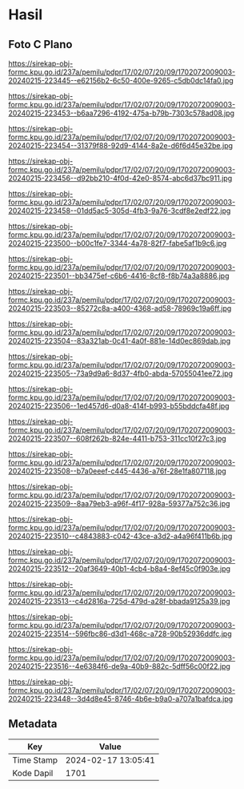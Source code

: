 # Hasil

## Foto C Plano

https://sirekap-obj-formc.kpu.go.id/237a/pemilu/pdpr/17/02/07/20/09/1702072009003-20240215-223445--e62156b2-6c50-400e-9265-c5db0dc14fa0.jpg

https://sirekap-obj-formc.kpu.go.id/237a/pemilu/pdpr/17/02/07/20/09/1702072009003-20240215-223453--b6aa7296-4192-475a-b79b-7303c578ad08.jpg

https://sirekap-obj-formc.kpu.go.id/237a/pemilu/pdpr/17/02/07/20/09/1702072009003-20240215-223454--31379f88-92d9-4144-8a2e-d6f6d45e32be.jpg

https://sirekap-obj-formc.kpu.go.id/237a/pemilu/pdpr/17/02/07/20/09/1702072009003-20240215-223456--d92bb210-4f0d-42e0-8574-abc6d37bc911.jpg

https://sirekap-obj-formc.kpu.go.id/237a/pemilu/pdpr/17/02/07/20/09/1702072009003-20240215-223458--01dd5ac5-305d-4fb3-9a76-3cdf8e2edf22.jpg

https://sirekap-obj-formc.kpu.go.id/237a/pemilu/pdpr/17/02/07/20/09/1702072009003-20240215-223500--b00c1fe7-3344-4a78-82f7-fabe5af1b9c6.jpg

https://sirekap-obj-formc.kpu.go.id/237a/pemilu/pdpr/17/02/07/20/09/1702072009003-20240215-223501--bb3475ef-c6b6-4416-8cf8-f8b74a3a8886.jpg

https://sirekap-obj-formc.kpu.go.id/237a/pemilu/pdpr/17/02/07/20/09/1702072009003-20240215-223503--85272c8a-a400-4368-ad58-78969c19a6ff.jpg

https://sirekap-obj-formc.kpu.go.id/237a/pemilu/pdpr/17/02/07/20/09/1702072009003-20240215-223504--83a321ab-0c41-4a0f-881e-14d0ec869dab.jpg

https://sirekap-obj-formc.kpu.go.id/237a/pemilu/pdpr/17/02/07/20/09/1702072009003-20240215-223505--73a9d9a6-8d37-4fb0-abda-57055041ee72.jpg

https://sirekap-obj-formc.kpu.go.id/237a/pemilu/pdpr/17/02/07/20/09/1702072009003-20240215-223506--1ed457d6-d0a8-414f-b993-b55bddcfa48f.jpg

https://sirekap-obj-formc.kpu.go.id/237a/pemilu/pdpr/17/02/07/20/09/1702072009003-20240215-223507--608f262b-824e-4411-b753-311cc10f27c3.jpg

https://sirekap-obj-formc.kpu.go.id/237a/pemilu/pdpr/17/02/07/20/09/1702072009003-20240215-223508--b7a0eeef-c445-4436-a76f-28e1fa807118.jpg

https://sirekap-obj-formc.kpu.go.id/237a/pemilu/pdpr/17/02/07/20/09/1702072009003-20240215-223509--8aa79eb3-a96f-4f17-928a-59377a752c36.jpg

https://sirekap-obj-formc.kpu.go.id/237a/pemilu/pdpr/17/02/07/20/09/1702072009003-20240215-223510--c4843883-c042-43ce-a3d2-a4a96f411b6b.jpg

https://sirekap-obj-formc.kpu.go.id/237a/pemilu/pdpr/17/02/07/20/09/1702072009003-20240215-223512--20af3649-40b1-4cb4-b8a4-8ef45c0f903e.jpg

https://sirekap-obj-formc.kpu.go.id/237a/pemilu/pdpr/17/02/07/20/09/1702072009003-20240215-223513--c4d2816a-725d-479d-a28f-bbada9125a39.jpg

https://sirekap-obj-formc.kpu.go.id/237a/pemilu/pdpr/17/02/07/20/09/1702072009003-20240215-223514--596fbc86-d3d1-468c-a728-90b52936ddfc.jpg

https://sirekap-obj-formc.kpu.go.id/237a/pemilu/pdpr/17/02/07/20/09/1702072009003-20240215-223516--4e6384f6-de9a-40b9-882c-5dff56c00f22.jpg

https://sirekap-obj-formc.kpu.go.id/237a/pemilu/pdpr/17/02/07/20/09/1702072009003-20240215-223448--3d4d8e45-8746-4b6e-b9a0-a707a1bafdca.jpg


## Metadata

| Key        | Value               |
| ---------- | ------------------- |
| Time Stamp | 2024-02-17 13:05:41 |
| Kode Dapil | 1701                |




